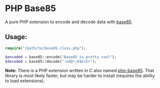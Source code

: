 PHP Base85
==========

A pure PHP extension to encode and decode data with [base85](http://en.wikipedia.org/wiki/Ascii85).

Usage:
------
```PHP
require("/path/to/base85.class.php");

$encoded = base85::encode("Base85 is pretty cool");
$decoded = base85::decode(":e4D*;K$&\Er");
```

**Note:** There is a PHP extension written in C also named [php-base85](https://github.com/raducu/php-base85).
That library is most likely faster, but may be harder to install (requires 
the ability to load extensions).
